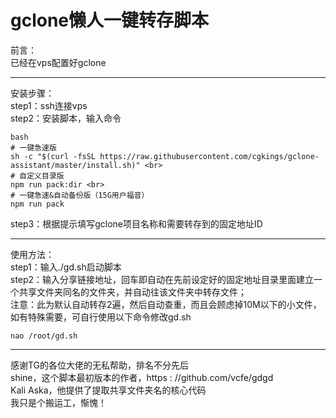 # gclone懒人一键转存脚本

前言：<br>
已经在vps配置好gclone<hr />
安装步骤：<br>
step1：ssh连接vps<br>
step2：安装脚本，输入命令<br>
```
bash
# 一键急速版
sh -c "$(curl -fsSL https://raw.githubusercontent.com/cgkings/gclone-assistant/master/install.sh)" <br>
# 自定义目录版
npm run pack:dir <br>
# 一键急速&自动备份版（15G用户福音）
npm run pack
```
step3：根据提示填写gclone项目名称和需要转存到的固定地址ID<hr />
使用方法：<br>
step1：输入./gd.sh启动脚本<br>
step2：输入分享链接地址，回车即自动在先前设定好的固定地址目录里面建立一个共享文件夹同名的文件夹，并自动往该文件夹中转存文件；<br>
注意：此为默认自动转存2遍，然后自动查重，而且会顾虑掉10M以下的小文件，如有特殊需要，可自行使用以下命令修改gd.sh<br>
```
nao /root/gd.sh
```
<hr />
感谢TG的各位大佬的无私帮助，排名不分先后<br>
shine，这个脚本最初版本的作者，https : //github.com/vcfe/gdgd<br>
Kali Aska，他提供了提取共享文件夹名的核心代码<br>
我只是个搬运工，惭愧！
